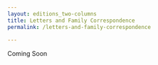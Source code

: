 ```yaml
---
layout: editions_two-columns
title: Letters and Family Correspondence
permalink: /letters-and-family-correspondence
 
---
```


Coming Soon